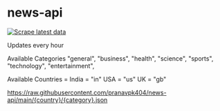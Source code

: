 # news-api
[![Scrape latest data](https://github.com/pranavpk404/news-api/actions/workflows/main.yml/badge.svg)](https://github.com/pranavpk404/news-api/actions/workflows/main.yml)


Updates every hour

Available Categories
"general",
"business",
"health",
"science",
"sports",
"technology",
"entertainment",

Available Countries = 
India = "in"
USA  = "us" 
UK = "gb"

https://raw.githubusercontent.com/pranavpk404/news-api/main/{country}/{category}.json
